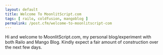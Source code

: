 ```yaml
---
layout: default
title: Welcome To MoonlitScript.com
tags: [ railo, coldfusion, mangoblog ]
permalink: /post.cfm/welcome-to-moonlitscript-com
---
```


Hi and welcome to MoonlitScript.com, my personal blog/experiment with both Railo and Mango Blog.
Kindly expect a fair amount of construction over the next few days.